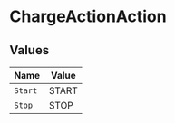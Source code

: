 # ChargeActionAction


## Values

| Name    | Value   |
| ------- | ------- |
| `Start` | START   |
| `Stop`  | STOP    |